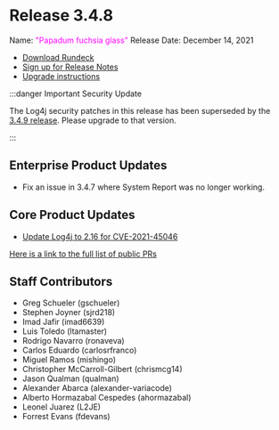# Release 3.4.8

Name: <span style="color: fuchsia"><span class="glyphicon glyphicon-glass"></span> "Papadum fuchsia glass"</span>
Release Date: December 14, 2021

- [Download Rundeck](https://download.rundeck.com/)
- [Sign up for Release Notes](https://www.rundeck.com/release-notes-signup)
- [Upgrade instructions](/upgrading/)


:::danger Important Security Update

 The Log4j security patches in this release has been superseded by the [3.4.9 release](/history/3_4_x/version-3.4.9.md).  Please upgrade to that version.

:::


## Enterprise Product Updates

* Fix an issue in 3.4.7 where System Report was no longer working.

## Core Product Updates

* [Update Log4j to 2.16 for CVE-2021-45046](https://github.com/rundeck/rundeck/pull/7435)


[Here is a link to the full list of public PRs](https://github.com/rundeck/rundeck/pulls?q=is%3Apr+milestone%3A3.4.8+is%3Aclosed)

## Staff Contributors

* Greg Schueler (gschueler)
* Stephen Joyner (sjrd218)
* Imad Jafir (imad6639)
* Luis Toledo (ltamaster)
* Rodrigo Navarro (ronaveva)
* Carlos Eduardo (carlosrfranco)
* Miguel Ramos (mishingo)
* Christopher McCarroll-Gilbert (chrismcg14)
* Jason Qualman (qualman)
* Alexander Abarca (alexander-variacode)
* Alberto Hormazabal Cespedes (ahormazabal)
* Leonel Juarez (L2JE)
* Forrest Evans (fdevans)
